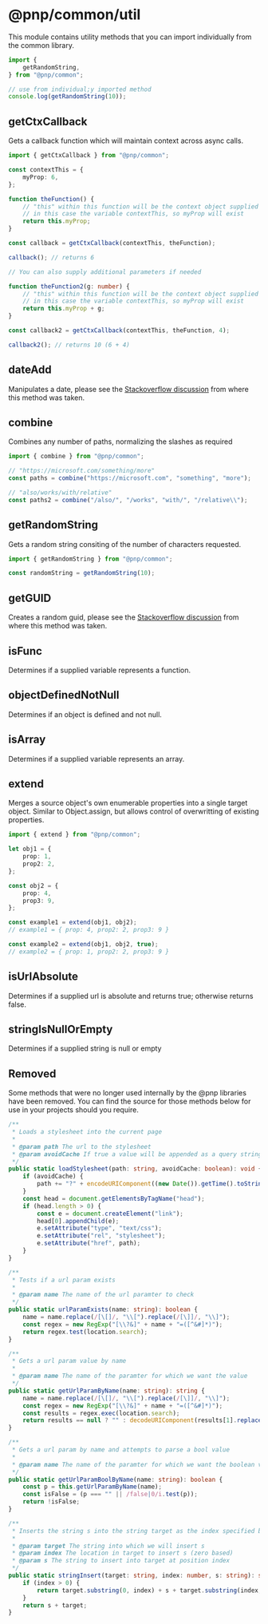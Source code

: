 # @pnp/common/util

This module contains utility methods that you can import individually from the common library.

```TypeScript
import {
    getRandomString,
} from "@pnp/common";

// use from individual;y imported method
console.log(getRandomString(10));
```

## getCtxCallback

Gets a callback function which will maintain context across async calls.

```TypeScript
import { getCtxCallback } from "@pnp/common";

const contextThis = {
    myProp: 6,
};

function theFunction() {
    // "this" within this function will be the context object supplied
    // in this case the variable contextThis, so myProp will exist
    return this.myProp;
}

const callback = getCtxCallback(contextThis, theFunction);

callback(); // returns 6

// You can also supply additional parameters if needed

function theFunction2(g: number) {
    // "this" within this function will be the context object supplied
    // in this case the variable contextThis, so myProp will exist
    return this.myProp + g;
}

const callback2 = getCtxCallback(contextThis, theFunction, 4);

callback2(); // returns 10 (6 + 4)
```

## dateAdd

Manipulates a date, please see the [Stackoverflow discussion](https://stackoverflow.com/questions/1197928/how-to-add-30-minutes-to-a-javascript-date-object) from where this method was taken.

## combine

Combines any number of paths, normalizing the slashes as required

```TypeScript
import { combine } from "@pnp/common";

// "https://microsoft.com/something/more"
const paths = combine("https://microsoft.com", "something", "more");

// "also/works/with/relative"
const paths2 = combine("/also/", "/works", "with/", "/relative\\");
```

## getRandomString

Gets a random string consiting of the number of characters requested.

```TypeScript
import { getRandomString } from "@pnp/common";

const randomString = getRandomString(10);
```

## getGUID

Creates a random guid, please see the [Stackoverflow discussion](https://stackoverflow.com/questions/105034/create-guid-uuid-in-javascript) from where this method was taken. 

## isFunc

Determines if a supplied variable represents a function.

## objectDefinedNotNull

Determines if an object is defined and not null.

## isArray

Determines if a supplied variable represents an array.

## extend

Merges a source object's own enumerable properties into a single target object. Similar to Object.assign, but allows control of overwritting of existing
properties.

```TypeScript
import { extend } from "@pnp/common";

let obj1 = {
    prop: 1,
    prop2: 2,
};

const obj2 = {
    prop: 4,
    prop3: 9,
};

const example1 = extend(obj1, obj2);
// example1 = { prop: 4, prop2: 2, prop3: 9 }

const example2 = extend(obj1, obj2, true);
// example2 = { prop: 1, prop2: 2, prop3: 9 }
```

## isUrlAbsolute

Determines if a supplied url is absolute and returns true; otherwise returns false.

## stringIsNullOrEmpty

Determines if a supplied string is null or empty

## Removed

Some methods that were no longer used internally by the @pnp libraries have been removed. You can find the source for those methods
below for use in your projects should you require.

```TypeScript
/**
 * Loads a stylesheet into the current page
 *
 * @param path The url to the stylesheet
 * @param avoidCache If true a value will be appended as a query string to avoid browser caching issues
 */
public static loadStylesheet(path: string, avoidCache: boolean): void {
    if (avoidCache) {
        path += "?" + encodeURIComponent((new Date()).getTime().toString());
    }
    const head = document.getElementsByTagName("head");
    if (head.length > 0) {
        const e = document.createElement("link");
        head[0].appendChild(e);
        e.setAttribute("type", "text/css");
        e.setAttribute("rel", "stylesheet");
        e.setAttribute("href", path);
    }
}

/**
 * Tests if a url param exists
 *
 * @param name The name of the url paramter to check
 */
public static urlParamExists(name: string): boolean {
    name = name.replace(/[\[]/, "\\[").replace(/[\]]/, "\\]");
    const regex = new RegExp("[\\?&]" + name + "=([^&#]*)");
    return regex.test(location.search);
}

/**
 * Gets a url param value by name
 *
 * @param name The name of the paramter for which we want the value
 */
public static getUrlParamByName(name: string): string {
    name = name.replace(/[\[]/, "\\[").replace(/[\]]/, "\\]");
    const regex = new RegExp("[\\?&]" + name + "=([^&#]*)");
    const results = regex.exec(location.search);
    return results == null ? "" : decodeURIComponent(results[1].replace(/\+/g, " "));
}

/**
 * Gets a url param by name and attempts to parse a bool value
 *
 * @param name The name of the paramter for which we want the boolean value
 */
public static getUrlParamBoolByName(name: string): boolean {
    const p = this.getUrlParamByName(name);
    const isFalse = (p === "" || /false|0/i.test(p));
    return !isFalse;
}

/**
 * Inserts the string s into the string target as the index specified by index
 *
 * @param target The string into which we will insert s
 * @param index The location in target to insert s (zero based)
 * @param s The string to insert into target at position index
 */
public static stringInsert(target: string, index: number, s: string): string {
    if (index > 0) {
        return target.substring(0, index) + s + target.substring(index, target.length);
    }
    return s + target;
}
```
